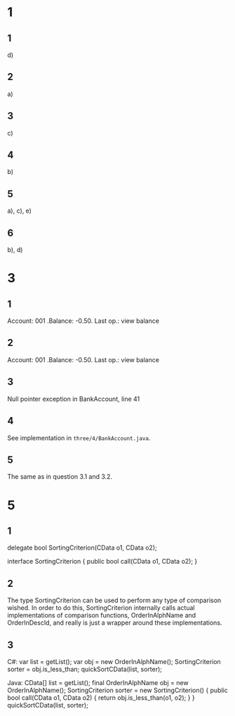1
===

1
---
d)

2
---
a)

3
---
c)

4
---
b)

5
---
a), c), e)


6
---
b), d)


3
===

1
---
Account: 001 .Balance: -0.50. Last op.: view balance

2
---
Account: 001 .Balance: -0.50. Last op.: view balance

3
---

Null pointer exception in BankAccount, line 41

4
---

See implementation in `three/4/BankAccount.java`.

5
---
The same as in question 3.1 and 3.2.


5
===

1
---

delegate bool SortingCriterion(CData o1, CData o2);

interface SortingCriterion {
    public bool call(CData o1, CData o2);
}


2
---
The type SortingCriterion can be used to perform any type of comparison wished. In order to do this, SortingCriterion internally calls actual implementations of comparison functions, OrderInAlphName and OrderInDescId, and really is just a wrapper around these implementations.

3
---

C#:
    var list = getList();
    var obj = new OrderInAlphName();
    SortingCriterion sorter = obj.is_less_than;
    quickSortCData(list, sorter);


Java:
    CData[] list = getList();
    final OrderInAlphName obj = new OrderInAlphName();
    SortingCriterion sorter = new SortingCriterion() {
        public bool call(CData o1, CData o2) {
            return obj.is_less_than(o1, o2);
        }
    }
    quickSortCData(list, sorter);
